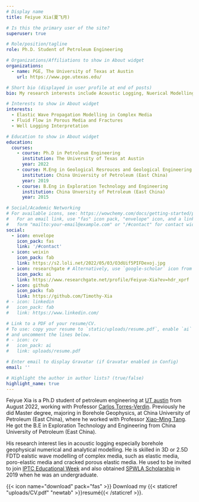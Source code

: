 ```yaml
---
# Display name
title: Feiyue Xia(夏飞月)

# Is this the primary user of the site?
superuser: true

# Role/position/tagline
role: Ph.D. Student of Petroleum Engineering

# Organizations/Affiliations to show in About widget
organizations:
  - name: PGE, The University of Texas at Austin
    url: https://www.pge.utexas.edu/

# Short bio (displayed in user profile at end of posts)
bio: My research interests include Acoustic Logging, Nuerical Modelling, Formation Evaluation.

# Interests to show in About widget
interests:
  - Elastic Wave Propagation Modelling in Complex Media
  - Fluid Flow in Porous Media and Fractures
  - Well Logging Interpretation

# Education to show in About widget
education:
  courses:
    - course: Ph.D in Petroleum Engineering
      institution: The University of Texas at Austin
      year: 2022
    - course: M.Eng in Geological Resrouces and Geological Engineering
      institution: China University of Petroleum (East China)
      year: 2019
    - course: B.Eng in Exploration Technology and Engineering
      institution: China Unversity of Petroleum (East China)
      year: 2015

# Social/Academic Networking
# For available icons, see: https://wowchemy.com/docs/getting-started/page-builder/#icons
#   For an email link, use "fas" icon pack, "envelope" icon, and a link in the
#   form "mailto:your-email@example.com" or "/#contact" for contact widget.
social:
  - icon: envelope
    icon_pack: fas
    link: '/#contact'
  - icon: weixin
    icon_pack: fab
    link: https://s2.loli.net/2022/05/03/O3dUif5PIFDexoj.jpg
  - icon: researchgate # Alternatively, use `google-scholar` icon from `ai` icon pack
    icon_pack: ai
    link: https://www.researchgate.net/profile/Feiyue-Xia?ev=hdr_xprf
  - icon: github
    icon_pack: fab
    link: https://github.com/Timothy-Xia
# - icon: linkedin
#   icon_pack: fab
#   link: https://www.linkedin.com/

# Link to a PDF of your resume/CV.
# To use: copy your resume to `static/uploads/resume.pdf`, enable `ai` icons in `params.toml`,
# and uncomment the lines below.
# - icon: cv
#   icon_pack: ai
#   link: uploads/resume.pdf

# Enter email to display Gravatar (if Gravatar enabled in Config)
email: ''

# Highlight the author in author lists? (true/false)
highlight_name: true
---
```


Feiyue Xia is a Ph.D student of petroleum engineering at [UT austin](https://www.utexas.edu/) from August 2022, working with Professor [Carlos Torres-Verdin](https://pge.utexas.edu/facultystaff/faculty-directory/torres-verdin). Previously he did Master degree, majoring in Borehole Geophysics, at China University of Petroleum (East China), where he worked with Professor [Xiao-Ming Tang](https://www.researchgate.net/profile/Xiao-Ming-Tang-2). He got the B.E in Exploration Technology and Engineering from China University of Petroleum (East China).

His research interest lies in acoustic logging especially borehole geophysical numerical and analytical modelling. He is skilled in 3D or 2.5D FDTD ealstic wave modelling of complex media, such as elastic media, poro-elastic media and cracked porous elastic media. He used to be invited to join [IPTC Educational Week](https://www.iptcnet.org/19iptc/education-activities/education-week/) and also obtained [SPWLA Scholarship](https://www.spwla.org/SPWLA/Foundation/Grants_and_Scholarship_Recipients/SPWLA/Foundation/Grants_and_Scholarship_Recipients.aspx?hkey=9d374860-c03f-42eb-8108-c6d638f8a4ff) in 2019 when he was an undergraduate.

{{< icon name="download" pack="fas" >}} Download my {{< staticref "uploads/CV.pdf" "newtab" >}}resumé{{< /staticref >}}.
